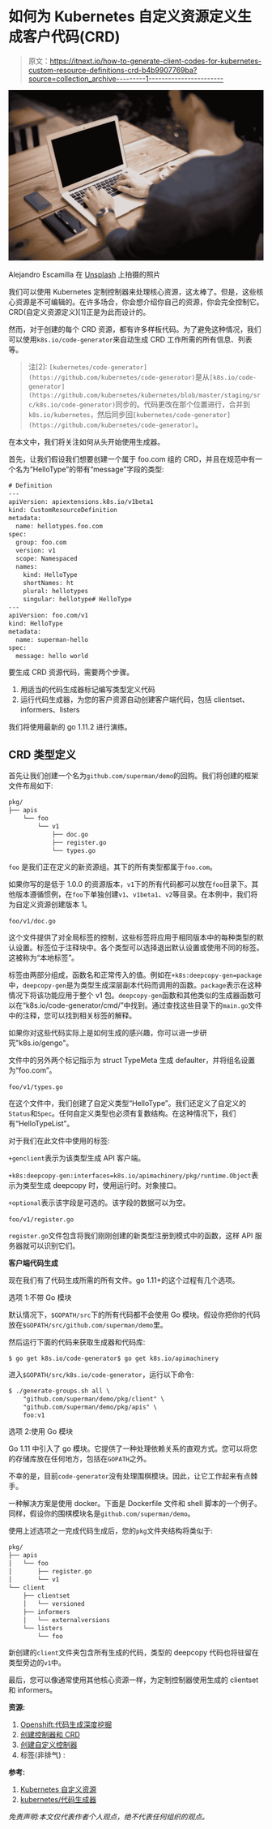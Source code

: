 # 如何为 Kubernetes 自定义资源定义生成客户代码(CRD)

> 原文：<https://itnext.io/how-to-generate-client-codes-for-kubernetes-custom-resource-definitions-crd-b4b9907769ba?source=collection_archive---------1----------------------->

![](img/b183f8e3684989d7a66a06411d1b2678.png)

Alejandro Escamilla 在 [Unsplash](https://unsplash.com?utm_source=medium&utm_medium=referral) 上拍摄的照片

我们可以使用 Kubernetes 定制控制器来处理核心资源，这太棒了。但是，这些核心资源是不可编辑的。在许多场合，你会想介绍你自己的资源，你会完全控制它。CRD(自定义资源定义)[1]正是为此而设计的。

然而，对于创建的每个 CRD 资源，都有许多样板代码。为了避免这种情况，我们可以使用`k8s.io/code-generator`来自动生成 CRD 工作所需的所有信息、列表等。

> 注[2]: `[kubernetes/code-generator](https://github.com/kubernetes/code-generator)`是从`[k8s.io/code-generator](https://github.com/kubernetes/kubernetes/blob/master/staging/src/k8s.io/code-generator)`同步的。代码更改在那个位置进行，合并到`k8s.io/kubernetes`，然后同步回`[kubernetes/code-generator](https://github.com/kubernetes/code-generator)`。

在本文中，我们将关注如何从头开始使用生成器。

首先，让我们假设我们想要创建一个属于 foo.com 组的 CRD，并且在规范中有一个名为“HelloType”的带有“message”字段的类型:

```
# Definition
---
apiVersion: apiextensions.k8s.io/v1beta1
kind: CustomResourceDefinition
metadata:  
  name: hellotypes.foo.com
spec:  
  group: foo.com  
  version: v1
  scope: Namespaced  
  names:    
    kind: HelloType   
    shortNames: ht
    plural: hellotypes
    singular: hellotype# HelloType
---
apiVersion: foo.com/v1
kind: HelloType 
metadata: 
  name: superman-hello
spec:
  message: hello world
```

要生成 CRD 资源代码，需要两个步骤。

1.  用适当的代码生成器标记编写类型定义代码
2.  运行代码生成器，为您的客户资源自动创建客户端代码，包括 clientset、informers、listers

我们将使用最新的 go 1.11.2 进行演练。

## **CRD 类型定义**

首先让我们创建一个名为`github.com/superman/demo`的回购。我们将创建的框架文件布局如下:

```
pkg/
├── apis
    └── foo
        └── v1
            ├── doc.go
            ├── register.go
            └── types.go
```

`foo` 是我们正在定义的新资源组。其下的所有类型都属于`foo.com`。

如果你写的是低于 1.0.0 的资源版本，`v1`下的所有代码都可以放在`foo`目录下。其他版本遵循惯例，在`foo`下单独创建`v1`、`v1beta1`、`v2`等目录。在本例中，我们将为自定义资源创建版本 1。

`foo/v1/doc.go`

这个文件提供了对全局标签的控制，这些标签将应用于相同版本中的每种类型的默认设置。标签位于注释块中。各个类型可以选择退出默认设置或使用不同的标签。这被称为“本地标签”。

标签由两部分组成，函数名和正常传入的值。例如在`+k8s:deepcopy-gen=package`中，`deepcopy-gen`是为类型生成深层副本代码而调用的函数。`package`表示在这种情况下将该功能应用于整个 v1 包。`deepcopy-gen`函数和其他类似的生成器函数可以在“k8s.io/code-generator/cmd/”中找到。通过查找这些目录下的`main.go`文件中的注释，您可以找到相关标签的解释。

如果你对这些代码实际上是如何生成的感兴趣，你可以进一步研究"k8s.io/gengo"。

文件中的另外两个标记指示为 struct TypeMeta 生成 defaulter，并将组名设置为“foo.com”。

`foo/v1/types.go`

在这个文件中，我们创建了自定义类型“HelloType”。我们还定义了自定义的`Status`和`Spec`。任何自定义类型也必须有复数结构。在这种情况下，我们有“HelloTypeList”。

对于我们在此文件中使用的标签:

`+genclient`表示为该类型生成 API 客户端。

`+k8s:deepcopy-gen:interfaces=k8s.io/apimachinery/pkg/runtime.Object`表示为类型生成 deepcopy 时，使用运行时。对象接口。

`+optional`表示该字段是可选的。该字段的数据可以为空。

`foo/v1/register.go`

`register.go`文件包含将我们刚刚创建的新类型注册到模式中的函数，这样 API 服务器就可以识别它们。

**客户端代码生成**

现在我们有了代码生成所需的所有文件。go 1.11+的这个过程有几个选项。

选项 1:不带 Go 模块

默认情况下，`$GOPATH/src`下的所有代码都不会使用 Go 模块。假设你把你的代码放在`$GOPATH/src/github.com/superman/demo`里。

然后运行下面的代码来获取生成器和代码库:

```
$ go get k8s.io/code-generator$ go get k8s.io/apimachinery
```

进入`$GOPATH/src/k8s.io/code-generator`，运行以下命令:

```
$ ./generate-groups.sh all \
    "github.com/superman/demo/pkg/client" \
    "github.com/superman/demo/pkg/apis" \
    foo:v1
```

选项 2:使用 Go 模块

Go 1.11 中引入了 go 模块。它提供了一种处理依赖关系的直观方式。您可以将您的存储库放在任何地方，包括在`GOPATH`之外。

不幸的是，目前`code-generator`没有处理围棋模块。因此，让它工作起来有点棘手。

一种解决方案是使用 docker。下面是 Dockerfile 文件和 shell 脚本的一个例子。同样，假设你的围棋模块名是`github.com/superman/demo`。

使用上述选项之一完成代码生成后，您的`pkg`文件夹结构将类似于:

```
pkg/
├── apis
│   └── foo
│       ├── register.go
│       └── v1
└── client
    ├── clientset
    │   └── versioned
    ├── informers
    │   └── externalversions
    └── listers
        └── foo
```

新创建的`client`文件夹包含所有生成的代码，类型的 deepcopy 代码也将驻留在类型旁边的`v1`中。

最后，您可以像通常使用其他核心资源一样，为定制控制器使用生成的 clientset 和 informers。

**资源:**

1.  [Openshift:代码生成深度挖掘](https://blog.openshift.com/kubernetes-deep-dive-code-generation-customresources/)
2.  [创建控制器和 CRD](https://medium.com/@trstringer/create-kubernetes-controllers-for-core-and-custom-resources-62fc35ad64a3)
3.  [创建自定义控制器](https://medium.com/@cloudark/kubernetes-custom-controllers-b6c7d0668fdf)
4.  标签(非排气) :

**参考:**

1.  [Kubernetes 自定义资源](https://kubernetes.io/docs/concepts/extend-kubernetes/api-extension/custom-resources/)
2.  [kubernetes/代码生成器](https://github.com/kubernetes/code-generator)

*免责声明:本文仅代表作者个人观点，绝不代表任何组织的观点。*